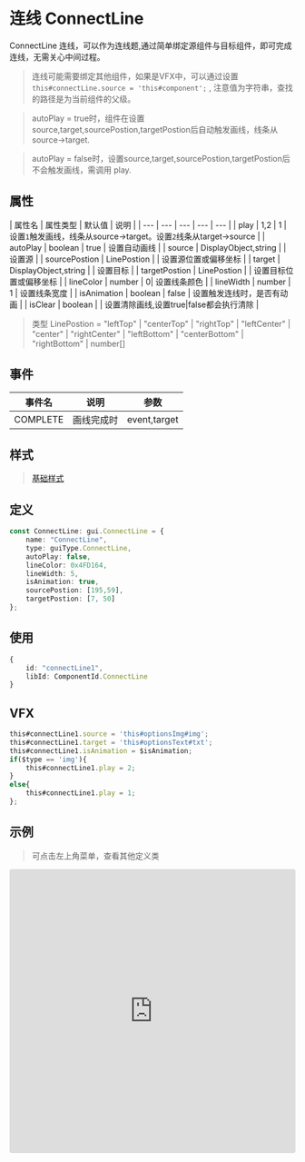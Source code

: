 # 连线 ConnectLine

ConnectLine 连线，可以作为连线题,通过简单绑定源组件与目标组件，即可完成连线，无需关心中间过程。

> 连线可能需要绑定其他组件，如果是VFX中，可以通过设置 `this#connectLine.source = 'this#component';` , 注意值为字符串，查找的路径是为当前组件的父级。

> autoPlay = true时，组件在设置source,target,sourcePostion,targetPostion后自动触发画线，线条从source->target.

> autoPlay = false时，设置source,target,sourcePostion,targetPostion后不会触发画线，需调用 play.

## 属性

| 属性名 | 属性类型 | 默认值 | 说明 |
| --- | --- | --- | --- | --- |
| play | 1,2 | 1 |  设置`1`触发画线，线条从source->target。设置`2`线条从target->source  |
| autoPlay | boolean | true | 设置自动画线 |
| source | DisplayObject,string |  | 设置源 |
| sourcePostion | LinePostion | | 设置源位置或偏移坐标 |
| target | DisplayObject,string |  | 设置目标 |
| targetPostion | LinePostion | | 设置目标位置或偏移坐标 |
| lineColor | number | 0| 设置线条颜色 |
| lineWidth | number | 1 | 设置线条宽度 |
| isAnimation | boolean | false | 设置触发连线时，是否有动画 |
| isClear | boolean | | 设置清除画线,设置true|false都会执行清除 |

> 类型 LinePostion = "leftTop" | "centerTop" | "rightTop" | "leftCenter" | "center" | "rightCenter" | "leftBottom" | "centerBottom" | "rightBottom" | number[]

## 事件

| 事件名  | 说明 | 参数 |
| --- | --- | --- |
|  COMPLETE | 画线完成时 | event,target |

## 样式

> [基础样式](/handbook/style.html#样式)

## 定义
``` typescript
const ConnectLine: gui.ConnectLine = {
    name: "ConnectLine",
    type: guiType.ConnectLine,
    autoPlay: false,
    lineColor: 0x4FD164,
    lineWidth: 5,
    isAnimation: true,
    sourcePostion: [195,59],
    targetPostion: [7, 50]
};
```

## 使用
``` typescript
{
    id: "connectLine1",
    libId: ComponentId.ConnectLine
}
```

## VFX 
``` typescript
this#connectLine1.source = 'this#optionsImg#img';
this#connectLine1.target = 'this#optionsText#txt';
this#connectLine1.isAnimation = $isAnimation;
if($type == 'img'){
    this#connectLine1.play = 2;
}
else{
    this#connectLine1.play = 1;
};
```


## 示例

> 可点击左上角菜单，查看其他定义类

<iframe
     src="https://codesandbox.io/embed/connectline-2rs7e?fontsize=14&hidenavigation=1&module=%2Fsrc%2Fcomponents.ts&theme=dark"
     style="width:100%; height:500px; border:0; border-radius: 4px; overflow:hidden;"
     title="connectline"
     allow="accelerometer; ambient-light-sensor; camera; encrypted-media; geolocation; gyroscope; hid; microphone; midi; payment; usb; vr; xr-spatial-tracking"
     sandbox="allow-autoplay allow-forms allow-modals allow-popups allow-presentation allow-same-origin allow-scripts"
   ></iframe>